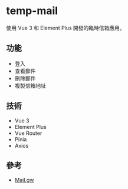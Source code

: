 # temp-mail

使用 Vue 3 和 Element Plus 開發的臨時信箱應用。

## 功能

- 登入
- 查看郵件
- 刪除郵件
- 複製信箱地址

## 技術

- Vue 3
- Element Plus
- Vue Router
- Pinia
- Axios

## 參考

- [Mail.gw](https://docs.mail.gw/)
